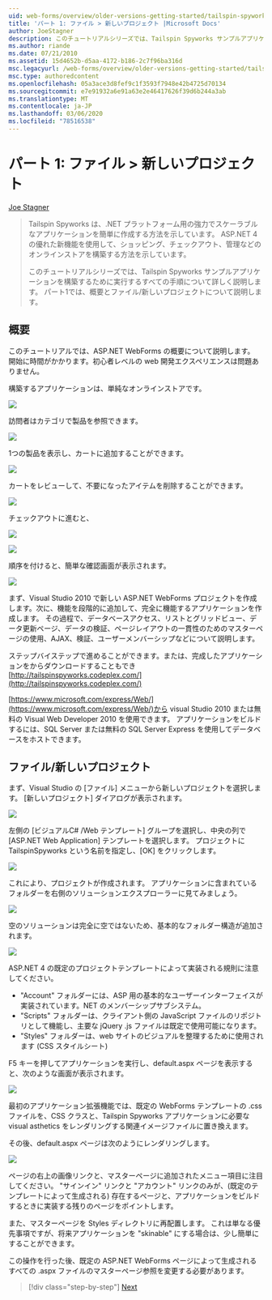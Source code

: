 ```yaml
---
uid: web-forms/overview/older-versions-getting-started/tailspin-spyworks/tailspin-spyworks-part-1
title: 'パート 1: ファイル > 新しいプロジェクト |Microsoft Docs'
author: JoeStagner
description: このチュートリアルシリーズでは、Tailspin Spyworks サンプルアプリケーションを構築するために実行するすべての手順について詳しく説明します。 パート1では、概要とファイル/新しいプロジェクトについて説明します。
ms.author: riande
ms.date: 07/21/2010
ms.assetid: 15d4652b-d5aa-4172-b186-2c7f96ba316d
msc.legacyurl: /web-forms/overview/older-versions-getting-started/tailspin-spyworks/tailspin-spyworks-part-1
msc.type: authoredcontent
ms.openlocfilehash: 05a3ace3d8fef9c1f3593f7948e42b4725d70134
ms.sourcegitcommit: e7e91932a6e91a63e2e46417626f39d6b244a3ab
ms.translationtype: MT
ms.contentlocale: ja-JP
ms.lasthandoff: 03/06/2020
ms.locfileid: "78516538"
---
```

# <a name="part-1-file--new-project"></a>パート 1: ファイル > 新しいプロジェクト

[Joe Stagner](https://github.com/JoeStagner)

> Tailspin Spyworks は、.NET プラットフォーム用の強力でスケーラブルなアプリケーションを簡単に作成する方法を示しています。 ASP.NET 4 の優れた新機能を使用して、ショッピング、チェックアウト、管理などのオンラインストアを構築する方法を示しています。
> 
> このチュートリアルシリーズでは、Tailspin Spyworks サンプルアプリケーションを構築するために実行するすべての手順について詳しく説明します。 パート1では、概要とファイル/新しいプロジェクトについて説明します。

## <a id="_Toc260221666"></a>概要

このチュートリアルでは、ASP.NET WebForms の概要について説明します。 開始に時間がかかります。初心者レベルの web 開発エクスペリエンスは問題ありません。

構築するアプリケーションは、単純なオンラインストアです。

![](tailspin-spyworks-part-1/_static/image1.jpg)

訪問者はカテゴリで製品を参照できます。

![](tailspin-spyworks-part-1/_static/image2.jpg)

1つの製品を表示し、カートに追加することができます。

![](tailspin-spyworks-part-1/_static/image3.jpg)

カートをレビューして、不要になったアイテムを削除することができます。

![](tailspin-spyworks-part-1/_static/image4.jpg)

チェックアウトに進むと、

![](tailspin-spyworks-part-1/_static/image5.jpg)

![](tailspin-spyworks-part-1/_static/image6.jpg)

順序を付けると、簡単な確認画面が表示されます。

![](tailspin-spyworks-part-1/_static/image7.jpg)

まず、Visual Studio 2010 で新しい ASP.NET WebForms プロジェクトを作成します。次に、機能を段階的に追加して、完全に機能するアプリケーションを作成します。 その過程で、データベースアクセス、リストとグリッドビュー、データ更新ページ、データの検証、ページレイアウトの一貫性のためのマスターページの使用、AJAX、検証、ユーザーメンバーシップなどについて説明します。

ステップバイステップで進めることができます。または、完成したアプリケーションをからダウンロードすることもでき[http://tailspinspyworks.codeplex.com/](http://tailspinspyworks.codeplex.com/)

[https://www.microsoft.com/express/Web/](https://www.microsoft.com/express/Web/)から visual Studio 2010 または無料の Visual Web Developer 2010 を使用できます。 アプリケーションをビルドするには、SQL Server または無料の SQL Server Express を使用してデータベースをホストできます。

## <a id="_Toc260221667"></a>ファイル/新しいプロジェクト

まず、Visual Studio の [ファイル] メニューから新しいプロジェクトを選択します。 [新しいプロジェクト] ダイアログが表示されます。

![](tailspin-spyworks-part-1/_static/image8.jpg)

左側の [ビジュアルC# /Web テンプレート] グループを選択し、中央の列で [ASP.NET Web Application] テンプレートを選択します。 プロジェクトに TailspinSpyworks という名前を指定し、[OK] をクリックします。

![](tailspin-spyworks-part-1/_static/image9.jpg)

これにより、プロジェクトが作成されます。 アプリケーションに含まれているフォルダーを右側のソリューションエクスプローラーに見てみましょう。

![](tailspin-spyworks-part-1/_static/image10.jpg)

空のソリューションは完全に空ではないため、基本的なフォルダー構造が追加されます。

![](tailspin-spyworks-part-1/_static/image1.png)

ASP.NET 4 の既定のプロジェクトテンプレートによって実装される規則に注意してください。

- "Account" フォルダーには、ASP 用の基本的なユーザーインターフェイスが実装されています。NET のメンバーシップサブシステム。
- "Scripts" フォルダーは、クライアント側の JavaScript ファイルのリポジトリとして機能し、主要な jQuery .js ファイルは既定で使用可能になります。
- "Styles" フォルダーは、web サイトのビジュアルを整理するために使用されます (CSS スタイルシート)

F5 キーを押してアプリケーションを実行し、default.aspx ページを表示すると、次のような画面が表示されます。

![](tailspin-spyworks-part-1/_static/image11.jpg)

最初のアプリケーション拡張機能では、既定の WebForms テンプレートの .css ファイルを、CSS クラスと、Tailspin Spyworks アプリケーションに必要な visual asthetics をレンダリングする関連イメージファイルに置き換えます。

その後、default.aspx ページは次のようにレンダリングします。

![](tailspin-spyworks-part-1/_static/image12.jpg)

ページの右上の画像リンクと、マスターページに追加されたメニュー項目に注目してください。 "サインイン" リンクと "アカウント" リンクのみが、(既定のテンプレートによって生成される) 存在するページと、アプリケーションをビルドするときに実装する残りのページをポイントします。

また、マスターページを Styles ディレクトリに再配置します。 これは単なる優先事項ですが、将来アプリケーションを "skinable" にする場合は、少し簡単にすることができます。

この操作を行った後、既定の ASP.NET WebForms ページによって生成されるすべての .aspx ファイルのマスターページ参照を変更する必要があります。

> [!div class="step-by-step"]
> [Next](tailspin-spyworks-part-2.md)
